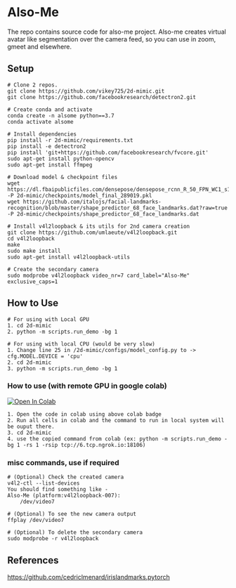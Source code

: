 # Also-Me

The repo contains source code for also-me project. Also-me creates virtual avatar like segmentation over the camera feed, so you can use in zoom, gmeet and elsewhere. 

## Setup
```
# Clone 2 repos.
git clone https://github.com/vikey725/2d-mimic.git
git clone https://github.com/facebookresearch/detectron2.git

# Create conda and activate
conda create -n alsome python==3.7
conda activate alsome

# Install dependencies
pip install -r 2d-mimic/requirements.txt
pip install -e detectron2
pip install 'git+https://github.com/facebookresearch/fvcore.git'
sudo apt-get install python-opencv 
sudo apt-get install ffmpeg 

# Download model & checkpoint files
wget https://dl.fbaipublicfiles.com/densepose/densepose_rcnn_R_50_FPN_WC1_s1x/173862049/model_final_289019.pkl -P 2d-mimic/checkpoints/model_final_289019.pkl
wget https://github.com/italojs/facial-landmarks-recognition/blob/master/shape_predictor_68_face_landmarks.dat?raw=true -P 2d-mimic/checkpoints/shape_predictor_68_face_landmarks.dat

# Install v4l2loopback & its utils for 2nd camera creation
git clone https://github.com/umlaeute/v4l2loopback.git
cd v4l2loopback
make
sudo make install
sudo apt-get install v4l2loopback-utils

# Create the secondary camera 
sudo modprobe v4l2loopback video_nr=7 card_label="Also-Me" exclusive_caps=1
```

## How to Use
```
# For using with Local GPU
1. cd 2d-mimic
2. python -m scripts.run_demo -bg 1

# For using with local CPU (would be very slow)
1. Change line 25 in /2d-mimic/configs/model_config.py to -> cfg.MODEL.DEVICE = 'cpu'
2. cd 2d-mimic
3. python -m scripts.run_demo -bg 1
```

### How to use (with remote GPU in google colab)
[![Open In Colab](https://colab.research.google.com/assets/colab-badge.svg)](https://colab.research.google.com/github/vikey725/2d-mimic/blob/main/Also_Me_collab_server.ipynb)
```
1. Open the code in colab using above colab badge
2. Run all cells in colab and the command to run in local system will be ouput there.
3. cd 2d-mimic
4. use the copied command from colab (ex: python -m scripts.run_demo -bg 1 -rs 1 -rsip tcp://6.tcp.ngrok.io:18106)
```

### misc commands, use if required
```
# (Optional) Check the created camera
v4l2-ctl --list-devices 
You should find something like - 
Also-Me (platform:v4l2loopback-007):
    /dev/video7

# (Optional) To see the new camera output
ffplay /dev/video7

# (Optional) To delete the secondary camera
sudo modprobe -r v4l2loopback
```

## References
https://github.com/cedriclmenard/irislandmarks.pytorch
